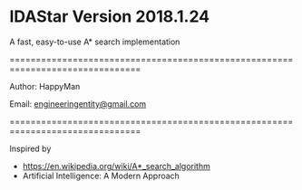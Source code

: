 # IDAStar Version 2018.1.24
A fast, easy-to-use A* search implementation

===============================================================================

Author: HappyMan

Email: engineeringentity@gmail.com

===============================================================================

Inspired by
 - https://en.wikipedia.org/wiki/A*_search_algorithm
 - Artificial Intelligence: A Modern Approach
